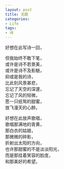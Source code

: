 ```yaml
---
layout: post
title: 无题
categories:
- Life
tags:
- 诗
---
```


好想在此写诗一回，  
  
但我始终不敢下笔，  
或许是诗不若景美，  
或许是诗不及影魅，  
抑或是我的诗，  
比此刻风景甚悲，  
忘记了天空的深邃，  
忘记了风的轻微，  
愿一只纸鸳的甜蜜，  
放飞漫天的心醉。  
  
好想在此放声歌唱，  
歌唱那满地的青黄，  
那白衣的姑娘，  
那微微的碎影，  
折射出太阳的方向，  
也许那甜蜜的不是淡淡阳光，  
而是那挂着笑容的脸庞，  
和那美好的希望。  
